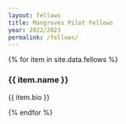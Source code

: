 ```yaml
---
layout: fellows
title: Mangroves Pilot Fellows
year: 2022/2023
permalink: /fellows/
---
```


<head>
    <meta charset="UTF-8" />
    <meta name="viewport" content="width=device-width, initial-scale=1.0">
    <link rel="stylesheet" type="text/css" href="../css/styles.css" />
</head>


  <div id="wrapper">
  <div id="fellows-backdrop">
    <div id="fellows">
        {% for item in site.data.fellows %}
          <div class="fellow">
            <div class="fellow-headshot" style="background-image: url( {{ item.background }} );"></div>
            <div class="fellow-bio">
              <h3>{{ item.name }}</h3>
              <p>{{ item.bio }}</p>
            </div>
          </div>
        {% endfor %}
      </div>
    </div>
  <!-- <div id="flower-box">
    <div class="blue-flower left-flower" id="flower-1"></div>
    <div class="blue-flower" id="flower-2"></div>
    <div class="blue-flower" id="flower-3"></div>
    <div class="blue-flower" id="-flower-4"></div>
    <div class="blue-flower" id="-flower-5"></div>
    <div class="blue-flower" id="-flower-6"></div>
    <div class="blue-flower" id="-flower-7"></div>
    <div class="blue-flower" id="-flower-8"></div>
    <div class="blue-flower" id="-flower-7"></div>
    <div class="blue-flower" id="-flower-8"></div>
  </div> -->
</div>




